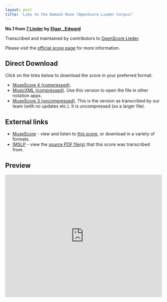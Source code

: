 ```yaml
---
layout: post
title: 'Like to the Damask Rose (OpenScore Lieder Corpus)'
---
```


__No.1 from [7 Lieder](https://fourscoreandmore.org/OpenScore/Elgar%2C_Edward/7_Lieder/) by [Elgar,_Edward](https://fourscoreandmore.org/OpenScore/Elgar%2C_Edward)__

Transcribed and maintained by contributors to [OpenScore Lieder].

Please visit the [official score page] for more information.

[official score page]: https://musescore.com/openscore-lieder-corpus/scores/6236149
[OpenScore Lieder]: https://musescore.com/openscore-lieder-corpus

## Direct Download

Click on the links below to download the score in your preferred format:
- [MuseScore 4 (compressed)](https://fourscoreandmore.org/OpenScore/Elgar%2C_Edward/7_Lieder/1_Like_to_the_Damask_Rose.mscz).
- [MusicXML (compressed)](https://fourscoreandmore.org/OpenScore/Elgar%2C_Edward/7_Lieder/1_Like_to_the_Damask_Rose.mxl). Use this version to open the file in other notation apps.
- [MuseScore 3 (uncompressed)](https://raw.githubusercontent.com/OpenScore/Lieder/refs/heads/main/scores/Elgar%2C_Edward/7_Lieder/1_Like_to_the_Damask_Rose/lc6236149.mscx). This is the version as transcribed by our team (with no updates etc.). It is uncompressed (so a larger file).

## External links

- [MuseScore] - view and listen to [this score][MuseScore], or download in a variety of formats.
- [IMSLP] - view the [source PDF file(s)][IMSLP] that this score was transcribed from.

[MuseScore]: https://musescore.com/score/6236149
[IMSLP]: https://imslp.org/wiki/Special:ReverseLookup/556602

## Preview

<iframe width="100%" height="394" src="https://musescore.com/openscore-lieder-corpus/scores/6236149/embed" frameborder="0" allowfullscreen allow="autoplay; fullscreen"></iframe>
